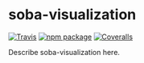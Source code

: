 # soba-visualization

[![Travis][build-badge]][build]
[![npm package][npm-badge]][npm]
[![Coveralls][coveralls-badge]][coveralls]

Describe soba-visualization here.

[build-badge]: https://img.shields.io/travis/user/repo/master.png?style=flat-square
[build]: https://travis-ci.org/user/repo

[npm-badge]: https://img.shields.io/npm/v/npm-package.png?style=flat-square
[npm]: https://www.npmjs.org/package/npm-package

[coveralls-badge]: https://img.shields.io/coveralls/user/repo/master.png?style=flat-square
[coveralls]: https://coveralls.io/github/user/repo
